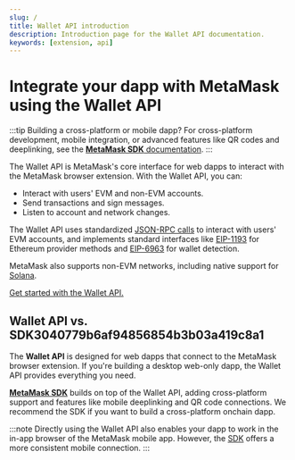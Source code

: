 ```yaml
---
slug: /
title: Wallet API introduction
description: Introduction page for the Wallet API documentation.
keywords: [extension, api]
---
```


# Integrate your dapp with MetaMask using the Wallet API

:::tip Building a cross-platform or mobile dapp?
For cross-platform development, mobile integration, or advanced features like QR codes and 
deeplinking, see the [**MetaMask SDK** documentation](/sdk).
:::

The Wallet API is MetaMask's core interface for web dapps to interact with the MetaMask browser extension.
With the Wallet API, you can:

- Interact with users' EVM and non-EVM accounts.
- Send transactions and sign messages.
- Listen to account and network changes.

The Wallet API uses standardized [JSON-RPC calls](reference/json-rpc-methods/index.md) to 
interact with users' EVM accounts, and implements standard interfaces like
[EIP-1193](https://eips.ethereum.org/EIPS/eip-1193) for Ethereum provider methods and
[EIP-6963](https://eips.ethereum.org/EIPS/eip-6963) for wallet detection.

MetaMask also supports non-EVM networks, including native support for [Solana](how-to/use-non-evm-networks/solana.md).

[Get started with the Wallet API.](how-to/connect-extension.md)

## Wallet API vs. SDK3040779b6af94856854b3b03a419c8a1

The **Wallet API** is designed for web dapps that connect to the MetaMask browser extension.
If you're building a desktop web-only dapp, the Wallet API provides everything you need.

[**MetaMask SDK**](/sdk) builds on top of the Wallet API, adding cross-platform support and features like mobile deeplinking and QR code connections.
We recommend the SDK if you want to build a cross-platform onchain dapp.

:::note
Directly using the Wallet API also enables your dapp to work in the in-app browser of the MetaMask mobile app.
However, the [SDK](/sdk) offers a more consistent mobile connection.
:::
